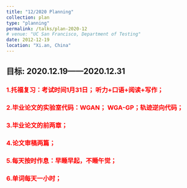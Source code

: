 ```yaml
---
title: "12/2020 Planning"
collection: plan
type: "planning"
permalink: /talks/plan-2020-12
# venue: "UC San Francisco, Department of Testing"
date: 2012-12-19
location: "Xi.an, China"
---
```


## 目标: 2020.12.19——2020.12.31

### <font color='red'> 1.托福复习：考试时间1月31日； 听力+口语+阅读+写作；</font>
### <font color='red'> 2.毕业论文的实验室代码：WGAN； WGA-GP；轨迹逆向代码；</font>
### <font color='red'> 3.毕业论文的前两章；</font>
### <font color='red'> 4.论文审稿两篇；</font>
### <font color='red'> 5.每天按时作息：早睡早起，不睡午觉；</font>
### <font color='red'> 6.单词每天一小时；</font>



